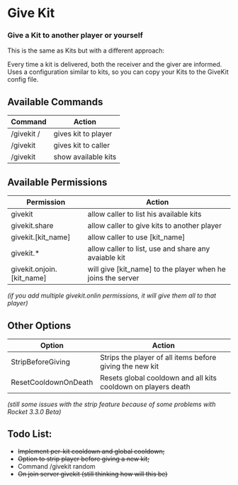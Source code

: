 ﻿# Give Kit
### Give a Kit to another player or yourself

This is the same as Kits but with a different approach:

Every time a kit is delivered, both the receiver and the giver are informed.
Uses a configuration similar to kits, so you can copy your Kits to the GiveKit config file.


## Available Commands
Command | Action
------- | -------
/givekit <kit>/<player>					| gives kit to player
/givekit <kit>						| gives kit to caller
/givekit						| show available kits


## Available Permissions
Permission | Action
------- | -------
<Command>givekit</Command>				| allow caller to list his available kits
<Command>givekit.share</Command>			| allow caller to give kits to another player
<Command>givekit.[kit_name]</Command>			| allow caller to use [kit_name]
<Command>givekit.*</Command>				| allow caller to list, use and share any avaiable kit
<Command>givekit.onjoin.[kit_name]</Command>		| will give [kit_name] to the player when he joins the server
_(if you add multiple givekit.onlin permissions, it will give them all to that player)_


## Other Options
Option | Action
------- | -------
StripBeforeGiving					| Strips the player of all items before giving the new kit 
ResetCooldownOnDeath					| Resets global cooldown and all kits cooldown on players death
_(still some issues with the strip feature because of some problems with Rocket 3.3.0 Beta)_


## Todo List:
* ~~Implement per-kit cooldown and global cooldown;~~
* ~~Option to strip player before giving a new kit;~~
* Command /givekit random
* ~~On join server givekit (still thinking how will this be)~~
